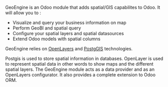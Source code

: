GeoEngine is an Odoo module that adds spatial/GIS capabilites to Odoo.
It will allow you to :

- Visualize and query your business information on map
- Perform GeoBI and spatial query
- Configure your spatial layers and spatial datasources
- Extend Odoo models with spatial columns

GeoEngine relies on [OpenLayers](http://openlayers.org) and
[PostgGIS](http://postgis.refractions.net/) technologies.

Postgis is used to store spatial information in databases. OpenLayer is
used to represent spatial data in other words to show maps and the
different spatial layers. The GeoEngine module acts as a data provider
and as an OpenLayers configurator. It also provides a complete extension
to Odoo ORM.
